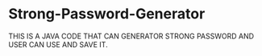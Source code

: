 # Strong-Password-Generator
THIS IS A JAVA CODE THAT CAN GENERATOR STRONG PASSWORD AND USER CAN USE AND SAVE IT. 
